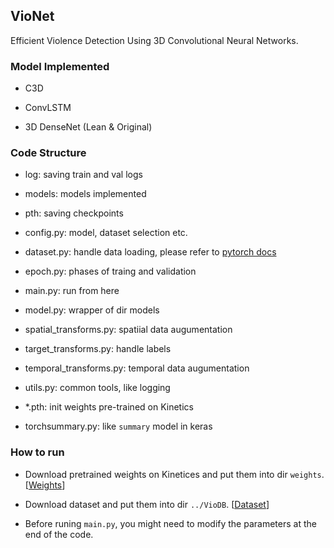 ## VioNet

Efficient Violence Detection Using 3D Convolutional Neural Networks.

### Model Implemented

- C3D

- ConvLSTM

- 3D DenseNet (Lean & Original)

### Code Structure

- log: saving train and val logs

- models: models implemented

- pth: saving checkpoints

- config.py: model, dataset selection etc.

- dataset.py: handle data loading, please refer to [pytorch docs](https://pytorch.org/docs/stable/data.html)

- epoch.py: phases of traing and validation

- main.py: run from here

- model.py: wrapper of dir models

- spatial_transforms.py: spatiial data augumentation

- target_transforms.py: handle labels

- temporal_transforms.py: temporal data augumentation

- utils.py: common tools, like logging

- *.pth: init weights pre-trained on Kinetics

- torchsummary.py: like `summary` model in keras

### How to run

- Download pretrained weights on Kinetices and put them into dir `weights`. [[Weights](https://drive.google.com/file/d/1pNrAzWHQJLzOEH_-407rel3VV45YuJ6f/view?usp=sharing)]

- Download dataset and put them into dir `../VioDB`. [[Dataset](https://drive.google.com/file/d/1zxttpCDegQUmPHE8WwD8EMPpCngRRVkm/view?usp=sharing)]

- Before runing `main.py`, you might need to modify the parameters at the end of the code.
